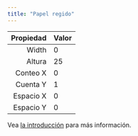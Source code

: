```yaml
---
title: "Papel regido"
---
```


| Propiedad | Valor |
| ---------:|:----- |
|     Width | 0     |
|    Altura | 25    |
|  Conteo X | 0     |
|  Cuenta Y | 1     |
| Espacio X | 0     |
| Espacio Y | 0     |

Vea [la introducción](intro) para más información.
